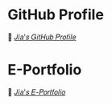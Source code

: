 # GitHub Profile
💫 [𝐽𝑖𝑎'𝑠 𝐺𝑖𝑡𝐻𝑢𝑏 𝑃𝑟𝑜𝑓𝑖𝑙𝑒](https://github.com/JiaLing221) <br>

# E-Portfolio
💫 [𝐽𝑖𝑎'𝑠 𝐸-𝑃𝑜𝑟𝑡𝑓𝑜𝑙𝑖𝑜](https://JiaLing221.github.io/) <br>
